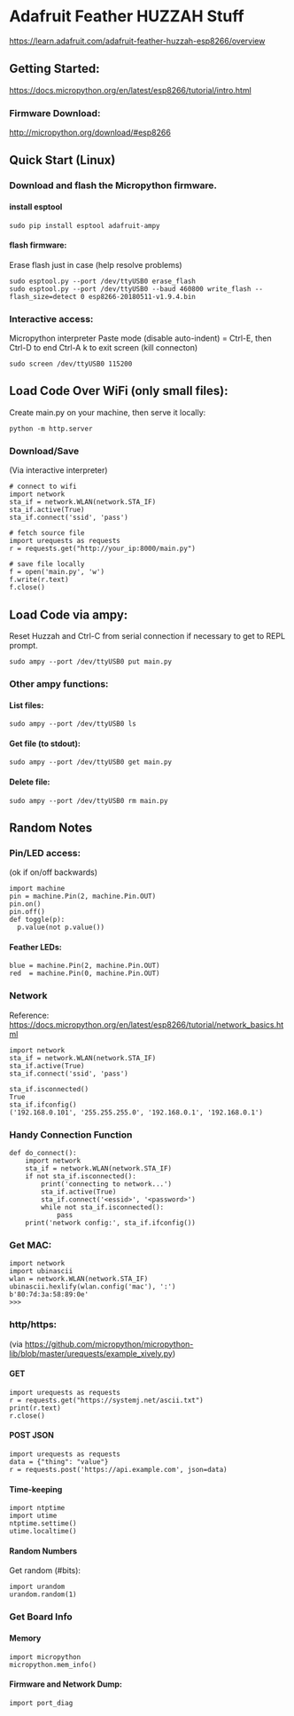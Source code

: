 
# Adafruit Feather HUZZAH Stuff
https://learn.adafruit.com/adafruit-feather-huzzah-esp8266/overview

## Getting Started:
https://docs.micropython.org/en/latest/esp8266/tutorial/intro.html

### Firmware Download:
http://micropython.org/download/#esp8266


## Quick Start (Linux)

### Download and flash the Micropython firmware.

#### install esptool
```
sudo pip install esptool adafruit-ampy
```

#### flash firmware:
Erase flash just in case (help resolve problems)
```
sudo esptool.py --port /dev/ttyUSB0 erase_flash
sudo esptool.py --port /dev/ttyUSB0 --baud 460800 write_flash --flash_size=detect 0 esp8266-20180511-v1.9.4.bin
```

### Interactive access:
Micropython interpreter
Paste mode (disable auto-indent) = Ctrl-E, then Ctrl-D to end
Ctrl-A k to exit screen (kill connecton)
```
sudo screen /dev/ttyUSB0 115200
```

## Load Code Over WiFi (only small files):
Create main.py on your machine, then serve it locally:
```
python -m http.server
```

### Download/Save 
(Via interactive interpreter)
```
# connect to wifi
import network
sta_if = network.WLAN(network.STA_IF)
sta_if.active(True)
sta_if.connect('ssid', 'pass')

# fetch source file
import urequests as requests
r = requests.get("http://your_ip:8000/main.py")

# save file locally
f = open('main.py', 'w')
f.write(r.text)
f.close()

```

## Load Code via ampy:
Reset Huzzah and Ctrl-C from serial connection if necessary to get to REPL prompt.
```
sudo ampy --port /dev/ttyUSB0 put main.py
```

### Other ampy functions:

#### List files:
```
sudo ampy --port /dev/ttyUSB0 ls
```

#### Get file (to stdout):
```
sudo ampy --port /dev/ttyUSB0 get main.py
```

#### Delete file:
```
sudo ampy --port /dev/ttyUSB0 rm main.py
```

## Random Notes

### Pin/LED access:
(ok if on/off backwards)
```
import machine
pin = machine.Pin(2, machine.Pin.OUT)
pin.on()
pin.off()
def toggle(p):
  p.value(not p.value())
```

#### Feather LEDs:

```
blue = machine.Pin(2, machine.Pin.OUT)
red  = machine.Pin(0, machine.Pin.OUT)
```

### Network
Reference: https://docs.micropython.org/en/latest/esp8266/tutorial/network_basics.html

```
import network
sta_if = network.WLAN(network.STA_IF)
sta_if.active(True)
sta_if.connect('ssid', 'pass')

sta_if.isconnected()
True
sta_if.ifconfig()
('192.168.0.101', '255.255.255.0', '192.168.0.1', '192.168.0.1')
```

### Handy Connection Function
```
def do_connect():
    import network
    sta_if = network.WLAN(network.STA_IF)
    if not sta_if.isconnected():
        print('connecting to network...')
        sta_if.active(True)
        sta_if.connect('<essid>', '<password>')
        while not sta_if.isconnected():
            pass
    print('network config:', sta_if.ifconfig())
```

### Get MAC:
```
import network
import ubinascii
wlan = network.WLAN(network.STA_IF)
ubinascii.hexlify(wlan.config('mac'), ':')
b'80:7d:3a:58:89:0e'
>>> 
```

### http/https:
(via https://github.com/micropython/micropython-lib/blob/master/urequests/example_xively.py)
#### GET
```
import urequests as requests
r = requests.get("https://systemj.net/ascii.txt")
print(r.text)
r.close()
```

#### POST JSON
```
import urequests as requests
data = {"thing": "value"}
r = requests.post('https://api.example.com', json=data)
```

#### Time-keeping
```
import ntptime
import utime
ntptime.settime()
utime.localtime()
```

#### Random Numbers
Get random (#bits):
```
import urandom
urandom.random(1)
```

### Get Board Info

#### Memory
```
import micropython
micropython.mem_info()
```

#### Firmware and Network Dump:
```
import port_diag
```
